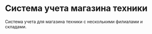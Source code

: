 # Система учета магазина техники

Система учета для магазина техники с несколькими филиалами и складами.
